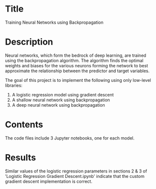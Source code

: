 # Title
Training Neural Networks using Backpropagation

# Description
Neural networks, which form the bedrock of deep learning, are trained using the backpropagation algorithm. The algorithm finds the optimal weights and biases for the various neurons forming the network to best approximate the relationship between the predictor and target variables.

The goal of this project is to implement the following using only low-level libraries:
1. A logistic regression model using gradient descent
2. A shallow neural network using backpropagation
3. A deep neural network using backpropagation

# Contents
The code files include 3 Jupyter notebooks, one for each model.

# Results
Similar values of the logistic regression parameters in sections 2 & 3 of 'Logistic Regression Gradient Descent.ipynb' indicate that the custom gradient descent implementation is correct.